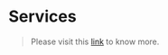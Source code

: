 # Services

> Please visit this [link](https://developer.android.google.cn/guide/components/services) to know more.
